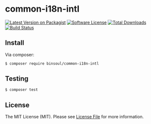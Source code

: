 # common-i18n-intl

[![Latest Version on Packagist][ico-version]][link-packagist]
[![Software License][ico-license]](LICENSE.md)
[![Total Downloads][ico-downloads]][link-downloads]
[![Build Status](https://travis-ci.org/binsoul/common-i18n-intl.svg?branch=master)](https://travis-ci.org/binsoul/common-i18n-intl)

## Install

Via composer:

``` bash
$ composer require binsoul/common-i18n-intl
```

## Testing

``` bash
$ composer test
```

## License

The MIT License (MIT). Please see [License File](LICENSE.md) for more information.

[ico-version]: https://img.shields.io/packagist/v/binsoul/common-i18n-intl.svg?style=flat-square
[ico-license]: https://img.shields.io/badge/license-MIT-brightgreen.svg?style=flat-square
[ico-downloads]: https://img.shields.io/packagist/dt/binsoul/common-i18n-intl.svg?style=flat-square

[link-packagist]: https://packagist.org/packages/binsoul/common-i18n-intl
[link-downloads]: https://packagist.org/packages/binsoul/common-i18n-intl
[link-author]: https://github.com/binsoul
